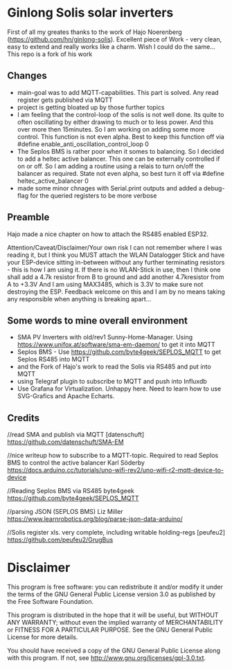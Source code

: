# Ginlong Solis solar inverters

First of all my greates thanks to the work of Hajo Noerenberg (https://github.com/hn/ginlong-solis).
Excellent piece of Work - very clean, easy to extend and really works like a charm. Wish I could do the same...
This repo is a fork of his work

## Changes
- main-goal was to add MQTT-capabilities. This part is solved. Any read register gets published via MQTT
- project is getting bloated up by those further topics
- I am feeling that the control-loop of the solis is not well done. Its quite to often oscillating by either drawing to much or to less power. And this over more then 15minutes. So I am working on adding some more control. This function is not even alpha. Best to keep this function off via #define enable_anti_oscillation_control_loop 0
- The Seplos BMS is rather poor when it somes to balancing. So I decided to add a heltec active balancer. This one can be externally controlled if on or off. So I am adding a routine using a relais to turn on/off the balancer as required. State not even alpha, so best turn it off via #define heltec_active_balancer 0
- made some minor chnages with Serial.print outputs and added a debug-flag for the queried registers to be more verbose

## Preamble
Hajo made a nice chapter on how to attach the RS485 enabled ESP32. 

Attention/Caveat/Disclaimer/Your own risk
I can not remember where I was reading it, but I think you MUST attach the WLAN Datalogger Stick and have your ESP-device sitting in-between without any further terminating resistors - this is how I am using it.
If there is no WLAN-Stick in use, then I think one shall add a 4.7k resistor from B to ground and add another 4.7kresistor from A to +3.3V
And I am using MAX3485, which is 3.3V to make sure not destroying the ESP. Feedback welcome on this and I am by no means taking any responsible when anything is breaking apart...

## Some words to mine overall environment
- SMA PV Inverters with old/rev1 Sunny-Home-Manager. Using  https://www.unifox.at/software/sma-em-daemon/ to get it into MQTT
- Seplos BMS - Use https://github.com/byte4geek/SEPLOS_MQTT to get Seplos RS485 into MQTT
- and the Fork of Hajo's work to read the Solis via RS485 and put into MQTT
- using Telegraf plugin to subscribe to MQTT and push into Influxdb
- Use Grafana for Virtualization. Unhappy here. Need to learn how to use SVG-Grafics and Apache Echarts.

## Credits

//read SMA and publish via MQTT
[datenschuft] https://github.com/datenschuft/SMA-EM 
 
//nice writeup how to subscribe to a MQTT-topic. Required to read Seplos BMS to control the active balancer
Karl Söderby https://docs.arduino.cc/tutorials/uno-wifi-rev2/uno-wifi-r2-mqtt-device-to-device

//Reading Seplos BMS via RS485
byte4geek https://github.com/byte4geek/SEPLOS_MQTT

//parsing JSON (SEPLOS BMS)
Liz Miller https://www.learnrobotics.org/blog/parse-json-data-arduino/

//Solis register xls. very complete, including writable holding-regs
[peufeu2] https://github.com/peufeu2/GrugBus

# Disclaimer
 This program is free software: you can redistribute it and/or modify
   it under the terms of the GNU General Public License version 3.0 as
   published by the Free Software Foundation.

   This program is distributed in the hope that it will be useful,
   but WITHOUT ANY WARRANTY; without even the implied warranty of
   MERCHANTABILITY or FITNESS FOR A PARTICULAR PURPOSE.  See the
   GNU General Public License for more details.

   You should have received a copy of the GNU General Public License along
   with this program. If not, see <http://www.gnu.org/licenses/gpl-3.0.txt>.
